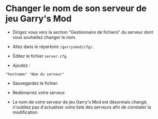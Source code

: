 # Changer le nom de son serveur de jeu Garry's Mod

* Dirigez vous vers la section "Gestionnaire de fichiers" du serveur dont vous souhaitez changer le nom.

* Allez dans le répertoire `/garrysmod/cfg/`.

* Éditez le fichier `server.cfg`.

* Ajoutez :

`"hostname" "Nom du serveur"`

* Sauvegardez le fichier.

* Redémarrez votre serveur.

* Le nom de votre serveur de jeu Garry's Mod est désormais changé, n'oubliez pas d'actualiser votre liste des serveurs afin de constater la modification.

